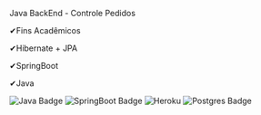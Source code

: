 
Java BackEnd - Controle Pedidos

✔Fins Acadêmicos

✔Hibernate + JPA

✔SpringBoot

✔Java



![Java Badge](https://img.shields.io/badge/Java-ED8B00?style=for-the-badge&logo=java&logoColor=white)
![SpringBoot Badge](ttps://img.shields.io/badge/Spring-6DB33F?style=for-the-badge&logo=spring&logoColor=white)
![Heroku](https://img.shields.io/badge/Heroku-430098?style=for-the-badge&logo=heroku&logoColor=white)
![Postgres Badge](https://img.shields.io/badge/PostgreSQL-316192?style=for-the-badge&logo=postgresql&logoColor=white)

 
